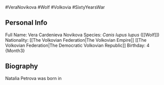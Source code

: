 #VeraNovikova #Wolf #Volkovia #SixtyYearsWar 
## Personal Info

Full Name: Vera Cardenieva Novikova
Species: _Canis lupus lupus_ ([[Wolf]])
Nationality: [[The Volkovian Federation|The Volkovian Empire]] [[The Volkovian Federation|The Democratic Volkovian Republic]]
Birthday: 4 {Month3}
## Biography

Natalia Petrova was born in 